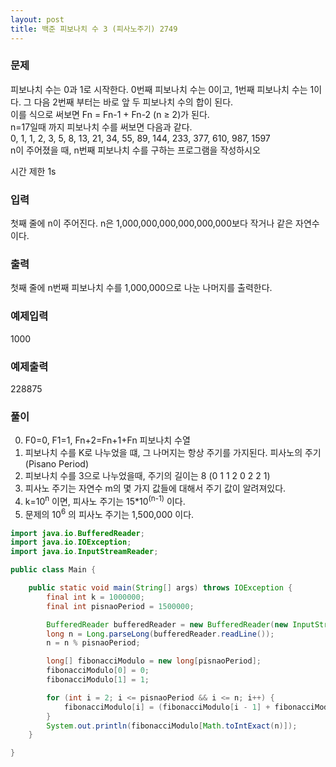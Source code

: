 ```yaml
---
layout: post
title: 백준 피보나치 수 3 (피사노주기) 2749
---
```


### 문제
피보나치 수는 0과 1로 시작한다. 0번째 피보나치 수는 0이고, 1번째 피보나치 수는 1이다. 그 다음 2번째 부터는 바로 앞 두 피보나치 수의 합이 된다.  
이를 식으로 써보면 Fn = Fn-1 + Fn-2 (n ≥ 2)가 된다.  
n=17일때 까지 피보나치 수를 써보면 다음과 같다.  
0, 1, 1, 2, 3, 5, 8, 13, 21, 34, 55, 89, 144, 233, 377, 610, 987, 1597  
n이 주어졌을 때, n번째 피보나치 수를 구하는 프로그램을 작성하시오

시간 제한 1s

### 입력
첫째 줄에 n이 주어진다. n은 1,000,000,000,000,000,000보다 작거나 같은 자연수이다.

### 출력
첫째 줄에 n번째 피보나치 수를 1,000,000으로 나눈 나머지를 출력한다.

### 예제입력
1000

### 예제출력
228875

### 풀이
0. F0=0, F1=1, Fn+2=Fn+1+Fn 피보나치 수열
1. 피보나치 수를 K로 나누었을 떄, 그 나머지는 항상 주기를 가지된다. 피사노의 주기(Pisano Period)
2. 피보나치 수를 3으로 나누었을때, 주기의 길이는 8 (0 1 1 2 0 2 2 1)
3. 피사노 주기는 자연수 m의 몇 가지 값들에 대해서 주기 값이 알려져있다.
4. k=10<sup>n</sup> 이면, 피사노 주기는 15*10<sup>(n-1)</sup> 이다.
5. 문제의 10<sup>6</sup> 의 피사노 주기는 1,500,000 이다.

~~~java
import java.io.BufferedReader;
import java.io.IOException;
import java.io.InputStreamReader;

public class Main {

    public static void main(String[] args) throws IOException {
        final int k = 1000000;
        final int pisnaoPeriod = 1500000;

        BufferedReader bufferedReader = new BufferedReader(new InputStreamReader(System.in));
        long n = Long.parseLong(bufferedReader.readLine());
        n = n % pisnaoPeriod;

        long[] fibonacciModulo = new long[pisnaoPeriod];
        fibonacciModulo[0] = 0;
        fibonacciModulo[1] = 1;

        for (int i = 2; i <= pisnaoPeriod && i <= n; i++) {
            fibonacciModulo[i] = (fibonacciModulo[i - 1] + fibonacciModulo[i - 2]) % k;
        }
        System.out.println(fibonacciModulo[Math.toIntExact(n)]);
    }

}
~~~